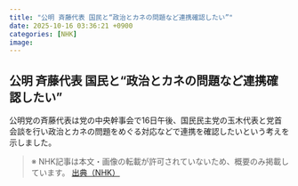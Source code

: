```yaml
---
title: "公明 斉藤代表 国民と“政治とカネの問題など連携確認したい”"
date: 2025-10-16 03:36:21 +0900
categories: [NHK]
image: 
---
```

## 公明 斉藤代表 国民と“政治とカネの問題など連携確認したい”

公明党の斉藤代表は党の中央幹事会で16日午後、国民民主党の玉木代表と党首会談を行い政治とカネの問題をめぐる対応などで連携を確認したいという考えを示しました。

> ※ NHK記事は本文・画像の転載が許可されていないため、概要のみ掲載しています。
[出典（NHK）](http://www3.nhk.or.jp/news/html/20251016/k10014950771000.html)
